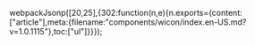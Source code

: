 webpackJsonp([20,25],{302:function(n,e){n.exports={content:["article"],meta:{filename:"components/wicon/index.en-US.md?v=1.0.1115"},toc:["ul"]}}});